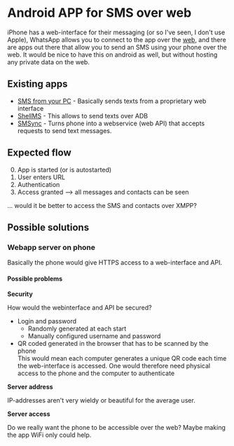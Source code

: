 # Android APP for SMS over web

iPhone has a web-interface for their messaging (or so I've seen, I don't use Apple), WhatsApp allows you to connect to the app over the [web](https://web.whatsapp.com), and there are apps out there that allow you to send an SMS using your phone over the web.
It would be nice to have this on android as well, but without hosting any private data on the web.

## Existing apps

* [SMS from your PC](https://play.google.com/store/apps/details?id=com.texty.sms) - 
 Basically sends texts from a proprietary web interface
* [ShellMS](https://f-droid.org/repository/browse/?fdid=com.android.shellms) -
 This allows to send texts over ADB
* [SMSync](http://smssync.ushahidi.com/) - 
 Turns phone into a webservice (web API) that accepts requests to send text messages.


## Expected flow

0. App is started (or is autostarted)
1. User enters URL
2. Authentication
3. Access granted --> all messages and contacts can be seen

... would it be better to access the SMS and contacts over XMPP?

## Possible solutions

### Webapp server on phone

Basically the phone would give HTTPS access to a web-interface and API.

#### Possible problems

**Security**

How would the webinterface and API be secured?

- Login and password
  - Randomly generated at each start
  - Manually configured username and password
- QR coded generated in the browser that has to be scanned by the phone  
  This would mean each computer generates a unique QR code each time the web-interface is accessed.
  One would therefore need physical access to the phone and the computer to authenticate

**Server address**

IP-addresses aren't very wieldy or beautiful for the average user. 

**Server access**

Do we really want the phone to be accessible over the web? Maybe making the app WiFi only could help.